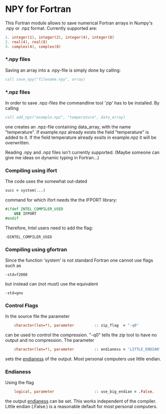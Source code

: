 # NPY for Fortran
This Fortran module allows to save numerical Fortran arrays in Numpy's .npy or .npz format. Currently supported are:
```fortran
1. integer(1), integer(2), integer(4), integer(8)
2. real(4), real(8)
3. complex(4), complex(8)
```
### *.npy files
Saving an array into a .npy-file is simply done by calling:
```fortran
call save_npy("filename.npy", array)
```


### *.npz files
In order to save .npz-files the commandline tool 'zip' has to be installed. By calling 
```fortran
call add_npz("example.npz", "temperature", data_array)
```
one creates an .npz-file containing data_array, with the name "temperature". If example.npz already exists the field "temperature" is added to it. If the field temperature already exsits in example.npz it will be overwritten.


Reading .npy and .npz files isn't currently supported. (Maybe someone can give me ideas on dynamic typing in Fortran...)

### Compiling using ifort

The code uses the somewhat out-dated 
```fortran
succ = system(...)
```
command for which ifort needs the the IFPORT library:

```fortran
#ifdef INTEL_COMPILER_USED
    USE IFPORT
#endif
```

Therefore, Intel users need to add the flag:
```
-DINTEL_COMPILER_USED
```

### Compiling using gfortran
Since the function 'system' is not standard Fortran one cannot use flags such as
```
-std=f2008
```
but instead can (not must) use the equivalent
```
-std=gnu
```
### Control Flags

In the source file the parameter

```fortran
    character(len=*), parameter         :: zip_flag  = "-q0"  
```

can be used to control the compression. "-q0" tells the zip tool to have no output and no compression. The parameter 

```fortran
    character(len=*), parameter         :: endianess = 'LITTLE_ENDIAN'
```

sets the [endianess](https://en.wikipedia.org/wiki/Endianness) of the output. Most personal computers use little endian.



### Endianess

Using the flag

```fortran
    logical, parameter                  :: use_big_endian = .False.
```

the output [endianess](https://en.wikipedia.org/wiki/Least_significant_bit) can be set. This works independent of the compiler. Little endian (.False.) is a reasonable default for most personal computers.